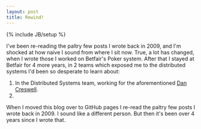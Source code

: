 ```yaml
---
layout: post
title: Rewind!
---
```

{% include JB/setup %}

I've been re-reading the paltry few posts I wrote back in 2009, and I'm shocked at how naive I sound from where I sit now. True, a lot has changed, when I wrote those I worked on Betfair's Poker system. After that I stayed at Betfair for 4 more years, in 2 teams which exposed me to the distributed systems I'd been so desperate to learn about:

1. In the Distributed Systems team, working for the aforementioned [Dan Creswell](http://dancres.org).
2. 

When I moved this blog over to GitHub pages I re-read the paltry few posts I wrote back in 2009. I sound like a different person. But then it's been over 4 years since I wrote that. 
